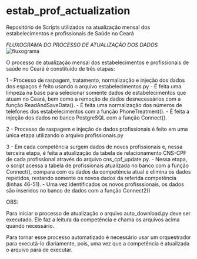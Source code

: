 # estab_prof_actualization
Repositório de Scripts utilizados na atualização mensal dos estabelecimentos e profissionais de Saúde no Ceará

*FLUXOGRAMA DO PROCESSO DE ATUALIZAÇÃO DOS DADOS*
![fluxograma](https://user-images.githubusercontent.com/97004339/205938817-d1351824-d73b-4ea6-93f0-5a55af6a8746.png)

O processo de atualização mensal dos estabelecimentos e profissionais de saúde no Ceará é constituído de três etapas:

1 - Processo de raspagem, tratamento, normalização e injeção dos dados dos espaços é feito usando o arquivo estabelecimentos.py
    - É feita uma limpeza na base para selecionar somente dados de estabelecimentos que atuam no Ceará, bem como a remoção de dados desnecessários com a função ReadAndSaveData().
    - É feita uma normalização dos números de telefones dos estabelecimentos com a função PhoneTreatment().
    - É feita a injeção dos dados no banco PostgreSQL com a função Connect().
    
    
2 - Processo de raspagem e injeção de dados profissionais é feito em uma única etapa utilizando o arquivo profissionais.py

3 - Em cada competência surgem dados de novos profissionais e, nessa terceira etapa, é feita a atualização da tabela de relacionamento CNS-CPF de cada profissional através do arquivo cns_cpf_update.py.
    - Nessa etapa, o script acessa a tabela de profissionais atualizada no banco com a função Connect(), compara com os dados da competência atual e elimina os dados repetidos, restando somente os novos dados da referida competência (linhas 46-51).
    - Uma vez identificados os novos profisssionais, os dados são inseridos no banco de dados com a função Connect2()
    
OBS:

Para iniciar o processo de atualização o arquivo auto_download.py deve ser executado. Ele faz a leitura da competência e chama os arquivos acima quando necessário.

Para tornar esse processo automatizado é necessário usar um orquestrador para executá-lo diariamente, pois, uma vez que a competência é atuailzada o arquivo pára de executar.
